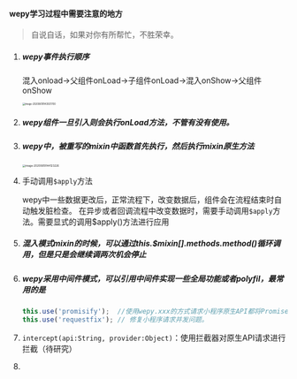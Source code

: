 #### 							wepy学习过程中需要注意的地方

> 自说自话，如果对你有所帮忙，不胜荣幸。

1. ##### wepy事件执行顺序

   混入onload→父组件onLoad→子组件onLoad→混入onShow→父组件onShow

   <img src="/Users/yang/Library/Application Support/typora-user-images/image-20200619143921700.png" alt="image-20200619143921700" style="zoom:30%;" />

2. ##### wepy组件一旦引入则会执行onLoad方法，不管有没有使用。

3. ##### wepy中，被重写的mixin中函数首先执行，然后执行mixin原生方法

   <img src="/Users/yang/Library/Application Support/typora-user-images/image-20200619144123226.png" alt="image-20200619144123226" style="zoom:33%;" />

4. 手动调用`$apply`方法

   ​		wepy中一些数据更改后，正常流程下，改变数据后，组件会在流程结束时自动触发脏检查。 在异步或者回调流程中改变数据时，需要手动调用`$apply`方法。需要显式的调用$apply()方法进行应用

5. ##### 混入模式mixin的时候，可以通过this.$mixin[].methods.method()循环调用，但是只是会继续调两次机会停止

6. ##### wepy采用中间件模式，可以引用中间件实现一些全局功能或者polyfil，最常用的是

   ```js
   this.use('promisify');  //使用wepy.xxx的方式请求小程序原生API都将Promise化。
   this.use('requestfix'); // 修复小程序请求并发问题。
   ```

7. `intercept(api:String, provider:Object)`：使用拦截器对原生API请求进行拦截（待研究）

8. 



